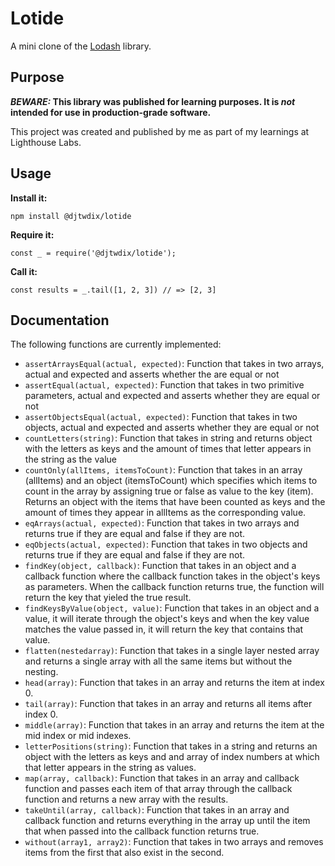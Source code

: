 # Lotide

A mini clone of the [Lodash](https://lodash.com) library.

## Purpose

**_BEWARE:_ This library was published for learning purposes. It is _not_ intended for use in production-grade software.**

This project was created and published by me as part of my learnings at Lighthouse Labs. 

## Usage

**Install it:**

`npm install @djtwdix/lotide`

**Require it:**

`const _ = require('@djtwdix/lotide');`

**Call it:**

`const results = _.tail([1, 2, 3]) // => [2, 3]`

## Documentation

The following functions are currently implemented:

* `assertArraysEqual(actual, expected)`: Function that takes in two arrays, actual and expected and asserts whether the are equal or not
* `assertEqual(actual, expected)`: Function that takes in two primitive parameters, actual and expected and asserts whether they are equal or not
* `assertObjectsEqual(actual, expected)`: Function that takes in two objects, actual and expected and asserts whether they are equal or not
* `countLetters(string)`: Function that takes in string and returns object with the letters as keys and the amount of times that letter appears in the string as the value
* `countOnly(allItems, itemsToCount)`: Function that takes in an array (allItems) and an object (itemsToCount) which specifies which items to count in the array by assigning true or false as value to the key (item). Returns an object with the items that have been counted as keys and the amount of times they appear in allItems as the corresponding value.
* `eqArrays(actual, expected)`: Function that takes in two arrays and returns true if they are equal and false if they are not.
* `eqObjects(actual, expected)`: Function that takes in two objects and returns true if they are equal and false if they are not.
* `findKey(object, callback)`: Function that takes in an object and a callback function where the callback function takes in the object's keys as parameters. When the callback function returns true, the function will return the key that yieled the true result.
* `findKeysByValue(object, value)`: Function that takes in an object and a value, it will iterate through the object's keys and when the key value matches the value passed in, it will return the key that contains that value.
* `flatten(nestedarray)`: Function that takes in a single layer nested array and returns a single array with all the same items but without the nesting.
* `head(array)`: Function that takes in an array and returns the item at index 0.
* `tail(array)`: Function that takes in an array and returns all items after index 0.
* `middle(array)`: Function that takes in an array and returns the item at the mid index or mid indexes.
* `letterPositions(string)`: Function that takes in a string and returns an object with the letters as keys and and array of index numbers at which that letter appears in the string as values.
* `map(array, callback)`: Function that takes in an array and callback function and passes each item of that array through the callback function and returns a new array with the results.
* `takeUntil(array, callback)`: Function that takes in an array and callback function and returns everything in the array up until the item that when passed into the callback function returns true.
* `without(array1, array2)`: Function that takes in two arrays and removes items from the first that also exist in the second.

